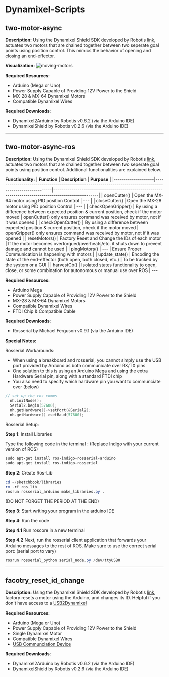 # Dynamixel-Scripts

## two-motor-async

**Description:** Using the Dynamixel Shield SDK developed by Robotis [link](https://emanual.robotis.com/docs/en/parts/interface/dynamixel_shield/), actuates two motors that are chained together between two seperate goal points using position control. This mimics the behavior of opening and closing an end-effector. 

**Visualization:**
![moving-motors](https://github.com/GetAGrip-dot-Ai/Dynamixel-Scripts/blob/main/Resources/ezgif.com-video-to-gif.gif)

**Required Resources:**
- Arduino (Mega or Uno)
- Power Supply Capable of Providing 12V Power to the Shield
- MX-28 & MX-64 Dynamixel Motors
- Compatible Dynamixel Wires 

**Required Downloads**: 
- Dynamixel2Arduino by Robotis v0.6.2 (via the Arduino IDE)
- DynamixelShield by Robotis v0.2.6 (via the Arduino IDE)

<hr>

## two-motor-async-ros

**Description:** Using the Dynamixel Shield SDK developed by Robotis [link](https://emanual.robotis.com/docs/en/parts/interface/dynamixel_shield/), actuates two motors that are chained together between two seperate goal points using position control. Additional functionalities are explained below.

**Functionality:**
| **Function**       | **Description**                                                                                         | **Purpose**                                                                                        |
|--------------------|---------------------------------------------------------------------------------------------------------|----------------------------------------------------------------------------------------------------|
| openCutter()       | Open the MX-64 motor using PID position Control                                                         |  ---                                                                                               |
| closeCutter()      | Open the MX-28 motor using PID position Control                                                         |  ---                                                                                               |
| checkOpenGripper() | By using a difference between expected position & current position, check if the motor moved            | openCutter() only ensures command was received by motor, not if it was opened                      |
| checkOpenCutter()  | By using a difference between expected position & current position, check if the motor moved            | openGripper() only ensures command was received by motor, not if it was opened                     |
| resetMotors()      | Factory Reset and Change the IDs of each motor                                                          | If the motor becomes overtorqued/overheats/etc. it shuts down to prevent damage and cannot be used |
| pingMotors()       |  ---                                                                                                    | Ensure Proper Communication is happening with motors                                               |
| update_state()     | Encoding the state of the end-effector (both open, both closed, etc.)                                   | To be tracked by the system or a GUI                                                               |
| harvestCb()        | Isolated states functionality to open, close, or some combination for autonomous or manual use over ROS |  ---            

**Required Resources:**
- Arduino Mega
- Power Supply Capable of Providing 12V Power to the Shield
- MX-28 & MX-64 Dynamixel Motors
- Compatible Dynamixel Wires 
- FTDI Chip & Compatible Cable

**Required Downloads**: 
- Rosserial by Michael Ferguson v0.9.1 (via the Arduino IDE)

**Special Notes:**

Rosserial Workarounds:
- When using a breakboard and rosserial, you cannot simply use the USB port provided by Arduino as both communicate over RX/TX pins
- One solution to this is using an Arduino Mega and using the extra Hardware Serial pin, along with a standard FTDI chip
- You also need to specify which hardware pin you want to communciate over (below)

```cpp
// set up the ros comms
  nh.initNode();
  Serial2.begin(57600);
  nh.getHardware()->setPort(&Serial2);
  nh.getHardware()->setBaud(57600);
```

Rosserial Setup:

**Step 1**: Install Libraries

Type the following code in the terminal : (Replace Indigo with your current version of ROS)


```powershell
sudo apt-get install ros-indigo-rosserial-arduino
sudo apt-get install ros-indigo-rosserial
```
**Step 2**: Create Ros-Lib

```powershell
cd ~/sketchbook/libraries
rm -rf ros_lib
rosrun rosserial_arduino make_libraries.py .
```

(DO NOT FORGET THE PERIOD AT THE END)

**Step 3**: Start writing your program in the arduino IDE

**Step 4**: Run the code

**Step 4.1** Run roscore in a new terminal

**Step 4.2** Next, run the rosserial client application that forwards your Arduino messages to the rest of ROS. Make sure to use the correct serial port: (serial port to vary)

```powershell
rosrun rosserial_python serial_node.py /dev/ttyUSB0
```

<hr>

## facotry_reset_id_change

**Description:** Using the Dynamixel Shield SDK developed by Robotis [link](https://emanual.robotis.com/docs/en/parts/interface/dynamixel_shield/), factory resets a motor using the Arduino, and changes its ID. Helpful if you don't have access to a [USB2Dynamixel](https://emanual.robotis.com/docs/en/parts/interface/usb2dynamixel/)

**Required Resources:**
- Arduino (Mega or Uno)
- Power Supply Capable of Providing 12V Power to the Shield
- Single Dynamixel Motor
- Compatible Dynamixel Wires 
- [USB Communciation Device](https://www.robotis.us/usb-downloader-ln-101_int/)

**Required Downloads**: 
- Dynamixel2Arduino by Robotis v0.6.2 (via the Arduino IDE)
- DynamixelShield by Robotis v0.2.6 (via the Arduino IDE)





